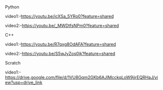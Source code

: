 Python

video1:-https://youtu.be/icXSa_5YRo0?feature=shared

video2:-https://youtu.be/_MWDtfsNPm0?feature=shared

C++

video1:-https://youtu.be/R7qxg8OdAFA?feature=shared

video2:-https://youtu.be/S5wJyZos0jk?feature=shared

Scratch

video1:-https://drive.google.com/file/d/1VU8Gqm2GKb6AJlMcckqLoW9jjrEQRHaJ/view?usp=drive_link
